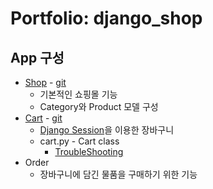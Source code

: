 # Portfolio: django_shop

## App 구성

- [Shop](https://github.com/navill/port_django_shop/tree/master/django_shop/shop) - [git](https://github.com/navill/port_django_shop/tree/master/django_shop/shop)
  - 기본적인 쇼핑몰 기능
  - Category와 Product 모델 구성
- [Cart](https://github.com/navill/port_django_shop/tree/master/django_shop/cart) - [git](https://github.com/navill/port_django_shop/tree/master/django_shop/cart)
  - [Django Session](README_Folder/django_shop_session.md)을 이용한 장바구니
  - cart.py - Cart class
    - [TroubleShooting](README_Folder/20191106_troubleshooting.md)
- Order
  - 장바구니에 담긴 물품을 구매하기 위한 기능

